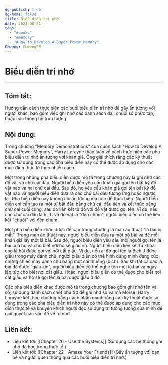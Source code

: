 ```yaml
---
dg-publish: true
dg-home: false
title: Biểu diễn trí nhớ
date: 2024-08-31
tags:
  - "#books"
  - "#memory"
  - "#How_to_Develop_A_Super_Power_Memory"
Chương: Chương25
---
```

# Biểu diễn trí nhớ
---
## Tóm tắt:
Hướng dẫn cách thực hiện các buổi biểu diễn trí nhớ để gây ấn tượng với người khác, bao gồm việc ghi nhớ các danh sách dài, chuỗi số phức tạp, hoặc các thông tin trừu tượng.

## Nội dung:
Trong chương "Memory Demonstrations" của cuốn sách “How to Develop A Super-Power Memory”, Harry Lorayne thảo luận về cách thực hiện các pha biểu diễn trí nhớ ấn tượng với khán giả. Ông giải thích rằng các kỹ thuật được sử dụng trong các pha biểu diễn này có thể được áp dụng cho các mục đích thực tế theo nhiều cách.

Một trong những pha biểu diễn được mô tả trong chương này là ghi nhớ các đồ vật và chữ cái đầu. Người biểu diễn yêu cầu khán giả gọi tên bất kỳ đồ vật nào và hai chữ cái đầu. Sau đó, họ yêu cầu khán giả gọi tên bất kỳ đồ vật nào và người biểu diễn đưa ra các chữ cái đầu tương ứng hoặc ngược lại. Pha biểu diễn này không chỉ ấn tượng mà còn dễ thực hiện. Người biểu diễn chỉ cần tạo ra một từ bắt đầu bằng chữ cái đầu tiên và kết thúc bằng chữ cái cuối cùng, sau đó liên kết từ đó với đồ vật được gọi tên. Ví dụ, nếu các chữ cái đầu là R. T. và đồ vật là "đèn chùm", người biểu diễn có thể liên kết "chuột" với đèn chùm.

Một pha biểu diễn khác được đề cập trong chương là màn ảo thuật "lá bài bị mất". Trong màn ảo thuật này, người biểu diễn đưa ra một bộ bài và để mỗi khán giả lấy một lá bài. Sau đó, người biểu diễn yêu cầu mỗi người gọi tên lá bài của họ và cho biết nơi họ sẽ giấu nó. Người biểu diễn liên kết từ khóa cho lá bài được gọi với nơi cất giấu. Ví dụ, nếu ai đó gọi tên lá Bích J được giấu trong máy đánh chữ, người biểu diễn có thể hình dung mình đang xúc những chiếc máy đánh chữ bằng một cái thuổng (bích). Sau khi tất cả các lá bài đã được "giấu kín", người biểu diễn có thể nghe tên một lá bài và ngay lập tức cho biết nơi cất giấu. Hoặc, người biểu diễn có thể được cho biết nơi cất giấu và họ sẽ gọi tên lá bài được giấu ở đó.

Các pha biểu diễn khác được mô tả trong chương bao gồm ghi nhớ tên và số, sử dụng danh sách chốt phụ trợ để ghi nhớ số và mã Morse. Harry Lorayne kết thúc chương bằng cách nhấn mạnh rằng các kỹ thuật được sử dụng trong các pha biểu diễn trí nhớ này có thể được áp dụng cho các mục đích thực tế và khuyến khích người đọc sử dụng trí tưởng tượng của mình để giải quyết các vấn đề về trí nhớ.

## **Liên kết**:
- Liên kết tới: [[Chapter 26 - Use the Systems]] (Sử dụng các hệ thống ghi nhớ đã học trong thực tế.)
- Liên kết tới: [[Chapter 22 - Amaze Your Friends]] (Gây ấn tượng với bạn bè và người quen thông qua các buổi biểu diễn trí nhớ.)